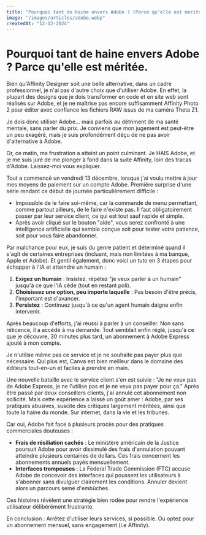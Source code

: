 ```yaml
---
title: "Pourquoi tant de haine envers Adobe ? (Parce qu’elle est méritée.)"
image: "/images/articles/adobe.webp"
createdAt: "12-12-2024"
---
```


# Pourquoi tant de haine envers Adobe ? Parce qu'elle est méritée.

Bien qu'Affinity Designer soit une belle alternative, dans un cadre professionnel, je n'ai pas d'autre choix que d'utiliser Adobe. En effet, la plupart des designs que je dois transformer en code et en site web sont réalisés sur Adobe, et je ne maîtrise pas encore suffisamment Affinity Photo 2 pour éditer avec confiance les fichiers RAW issus de ma caméra Theta Z1.

Je dois donc utiliser Adobe... mais parfois au détriment de ma santé mentale, sans parler du prix. Je conviens que mon jugement est peut-être un peu exagéré, mais je suis profondément déçu de ne pas avoir d'alternative à Adobe.

Or, ce matin, ma frustration a atteint un point culminant. Je HAIS Adobe, et je me suis juré de me plonger à fond dans la suite Affinity, loin des tracas d'Adobe. Laissez-moi vous expliquer.

Tout a commencé un vendredi 13 décembre, lorsque j'ai voulu mettre à jour mes moyens de paiement sur un compte Adobe. Première surprise d'une série rendant ce début de journée particulièrement difficile :

- Impossible de le faire soi-même, car la commande de menu permettant, comme partout ailleurs, de le faire n'existe pas. Il faut obligatoirement passer par leur service client, ce qui est tout sauf rapide et simple.
- Après avoir cliqué sur le bouton "aide", vous serez confronté à une intelligence artificielle qui semble conçue soit pour tester votre patience, soit pour vous faire abandonner.

Par malchance pour eux, je suis du genre patient et déterminé quand il s'agit de certaines entreprises (incluant, mais non limitées à ma banque, Apple et Adobe). Et gentil également, donc voici un tuto en 3 étapes pour échapper à l'IA et atteindre un humain :

1. **Exigez un humain** : Insistez, répétez "je veux parler à un humain" jusqu'à ce que l'IA cède (tout en restant poli).
2. **Choisissez une option, peu importe laquelle** : Pas besoin d'être précis, l'important est d'avancer.
3. **Persistez** : Continuez jusqu'à ce qu'un agent humain daigne enfin intervenir.

Après beaucoup d'efforts, j'ai réussi à parler à un conseiller. Non sans réticence, il a accédé à ma demande. Tout semblait enfin réglé, jusqu'à ce que je découvre, 30 minutes plus tard, un abonnement à Adobe Express ajouté à mon compte.

Je n'utilise même pas ce service et je ne souhaite pas payer plus que nécessaire. Qui plus est, Canva est bien meilleur dans le domaine des éditeurs tout-en-un et faciles à prendre en main.

Une nouvelle bataille avec le service client s'en est suivie : "Je ne veux pas de Adobe Express, je ne l'utilise pas et je ne veux pas payer pour ça." Après être passé par deux conseillers clients, j'ai annulé cet abonnement non sollicité. Mais cette expérience a laissé un goût amer : Adobe, par ses pratiques abusives, suscite des critiques largement méritées, ainsi que toute la haine du monde. Sur internet, dans la vie et les tribunes.

Car oui, Adobe fait face à plusieurs procès pour des pratiques commerciales douteuses :

- **Frais de résiliation cachés** : Le ministère américain de la Justice poursuit Adobe pour avoir dissimulé des frais d'annulation pouvant atteindre plusieurs centaines de dollars. Ces frais concernent les abonnements annuels payés mensuellement.
- **Interfaces trompeuses** : La Federal Trade Commission (FTC) accuse Adobe de concevoir des interfaces qui poussent les utilisateurs à s'abonner sans divulguer clairement les conditions. Annuler devient alors un parcours semé d'embûches.

Ces histoires révèlent une stratégie bien rodée pour rendre l'expérience utilisateur délibérément frustrante.

En conclusion : Arrêtez d'utiliser leurs services, si possible. Ou optez pour un abonnement mensuel, sans engagement (i.e Affinity).
